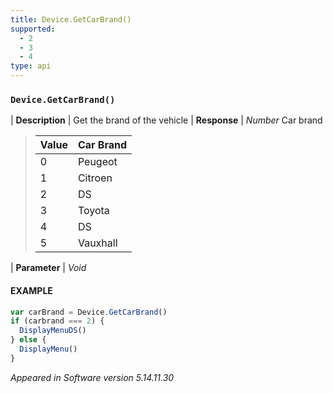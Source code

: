 ```yaml
---
title: Device.GetCarBrand()
supported:
  - 2
  - 3
  - 4
type: api
---
```


### `Device.GetCarBrand()`

| **Description** | Get the brand of the vehicle
| **Response** | *Number* Car brand 

> Value | Car Brand
> ----|----
> 0 | Peugeot
> 1 | Citroen
> 2 | DS
> 3 | Toyota
> 4 | DS
> 5 | Vauxhall

| **Parameter**   | *Void*

#### EXAMPLE

```javascript
var carBrand = Device.GetCarBrand()
if (carbrand === 2) {
  DisplayMenuDS()
} else {
  DisplayMenu()
}
```

*Appeared in Software version 5.14.11.30*